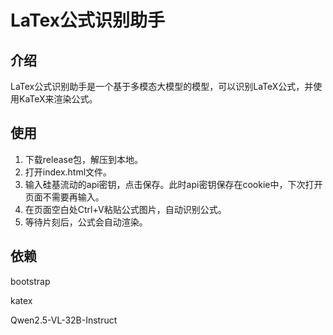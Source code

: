 # LaTex公式识别助手

## 介绍

LaTex公式识别助手是一个基于多模态大模型的模型，可以识别LaTeX公式，并使用KaTeX来渲染公式。

## 使用

1. 下载release包，解压到本地。
2. 打开index.html文件。
3. 输入硅基流动的api密钥，点击保存。此时api密钥保存在cookie中，下次打开页面不需要再输入。
4. 在页面空白处Ctrl+V粘贴公式图片，自动识别公式。
5. 等待片刻后，公式会自动渲染。

## 依赖

bootstrap

katex

Qwen2.5-VL-32B-Instruct

